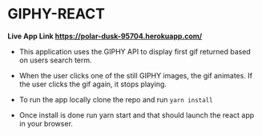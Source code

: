 # GIPHY-REACT

**Live App Link https://polar-dusk-95704.herokuapp.com/**

*   This application uses the GIPHY API to display first gif returned based on users search term.

*   When the user clicks one of the still GIPHY images, the gif animates. If the user clicks the gif again, it stops playing.

* To run the app locally clone the repo and run `yarn install`

* Once install is done run yarn start and that should launch the react app in your browser.